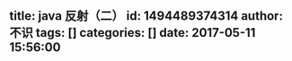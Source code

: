 title: java 反射（二）
id: 1494489374314
author: 不识
tags: []
categories: []
date: 2017-05-11 15:56:00
---
